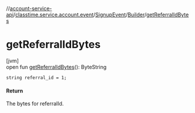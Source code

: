//[account-service-api](../../../../index.md)/[classtime.service.account.event](../../index.md)/[SignupEvent](../index.md)/[Builder](index.md)/[getReferralIdBytes](get-referral-id-bytes.md)

# getReferralIdBytes

[jvm]\
open fun [getReferralIdBytes](get-referral-id-bytes.md)(): ByteString

`string referral_id = 1;`

#### Return

The bytes for referralId.
